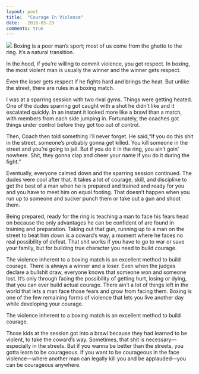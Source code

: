 ```yaml
---
layout: post
title:  "Courage In Violence"
date:   2016-05-29
comments: true
---
```

<img class="thumbnail-img" src="{{site.url}}/img/posts/boxing.png">
Boxing is a poor man’s sport; most of us come from the ghetto to the ring. It’s a natural transition.

In the hood, if you’re willing to commit violence, you get respect. In boxing, the most violent man is usually the winner and the winner gets respect.

Even the loser gets respect if he fights hard and brings the heat. But unlike the street, there are rules in a boxing match.

<!--more-->

I was at a sparring session with two rival gyms. Things were getting heated. One of the dudes sparring got caught with a shot he didn’t like and it escalated quickly. In an instant it looked more like a brawl than a match, with members from each side jumping in. Fortunately, the coaches got things under control before they got too out of control.

Then, Coach then told something I’ll never forget. He said,“If you do this shit in the street, someone’s probably gonna get killed. You kill someone in the street and you’re going to jail. But if you do it in the ring, you ain’t goin’ nowhere. Shit, they gonna clap and cheer your name if you do it during the fight.”

Eventually, everyone calmed down and the sparring session continued. The dudes were cool after that. It takes a lot of courage, skill, and discipline to get the best of a man when he is prepared and trained and ready for you and you have to meet him on equal footing. That doesn’t happen when you run up to someone and sucker punch them or take out a gun and shoot them.

Being prepared, ready for the ring is teaching a man to face his fears head on because the only advantages he can be confident of are found in training and preparation. Taking out that gun, running up to a man on the street to beat him down is a coward’s way, a moment where he faces no real possibility of defeat. That shit works if you have to go to war or save your family, but for building true character you need to build courage.

The violence inherent to a boxing match is an excellent method to build courage. There is always a winner and a loser. Even when the judges declare a bullshit draw, everyone knows that someone won and someone lost. It’s only through facing the possibility of getting hurt, losing or dying, that you can ever build actual courage. There ain’t a lot of things left in the world that lets a man face those fears and grow from facing them. Boxing is one of the few remaining forms of violence that lets you live another day while developing your courage.

The violence inherent to a boxing match is an excellent method to build courage.

Those kids at the session got into a brawl because they had learned to be violent, to take the coward’s way. Sometimes, that shit is necessary—especially in the streets. But if you wanna be better than the streets, you gotta learn to be courageous. If you want to be courageous in the face violence—where another man can legally kill you and be applauded—you can be courageous anywhere.
